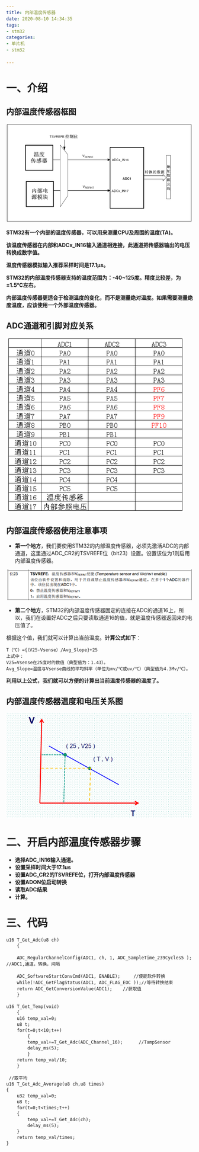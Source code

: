```yaml
---
title: 内部温度传感器
date: 2020-08-10 14:34:35
tags:
- stm32
categories:
- 单片机
- stm32

---
```


# 一、介绍 #

## 内部温度传感器框图 ##

![内部温度传感器框图](/images/单片机/stm32/内部温度传感器/内部温度传感器框图.png)

**STM32有一个内部的温度传感器，可以用来测量CPU及周围的温度(TA)。**

**该温度传感器在内部和ADCx_IN16输入通道相连接，此通道把传感器输出的电压转换成数字值。**

**温度传感器模拟输入推荐采样时间是17.1μs。**

**STM32的内部温度传感器支持的温度范围为：-40~125度。精度比较差，为±1.5℃左右。**

**内部温度传感器更适合于检测温度的变化，而不是测量绝对温度。如果需要测量绝度温度，应该使用一个外部温度传感器。**


## ADC通道和引脚对应关系 ##

![STM32F10x系列芯片ADC通道和引脚对应关系](/images/单片机/stm32/内部温度传感器/STM32F10x系列芯片ADC通道和引脚对应关系.png)


## 内部温度传感器使用注意事项 ##


- **第一个地方**，我们要使用STM32的内部温度传感器，必须先激活ADC的内部通道，这里通过ADC_CR2的TSVREFE位（bit23）设置。设置该位为1则启用内部温度传感器。

![TSVREFE位](/images/单片机/stm32/内部温度传感器/TSVREFE位.png)



- **第二个地方**，STM32的内部温度传感器固定的连接在ADC的通道16上，所以，我们在设置好ADC之后只要读取通道16的值，就是温度传感器返回来的电压值了。

根据这个值，我们就可以计算出当前温度。**计算公式如下**：

	T（℃）={（V25-Vsense）/Avg_Slope}+25
	上式中：
	V25=Vsense在25度时的数值（典型值为：1.43）。
	Avg_Slope=温度与Vsense曲线的平均斜率（单位为mv/℃或uv/℃）（典型值为4.3Mv/℃）。

**利用以上公式，我们就可以方便的计算出当前温度传感器的温度了。**



## 内部温度传感器温度和电压关系图 ##


![内部温度传感器温度和电压关系图](/images/单片机/stm32/内部温度传感器/内部温度传感器温度和电压关系图.png)



# 二、开启内部温度传感器步骤 #


- **选择ADC_IN16输入通道。**
- **设置采样时间大于17.1us**
- **设置ADC_CR2的TSVREFE位，打开内部温度传感器**
- **设置ADON位启动转换**
- **读取ADC结果**
- **计算。**



# 三、代码 #



	u16 T_Get_Adc(u8 ch)   
		{
	 
		ADC_RegularChannelConfig(ADC1, ch, 1, ADC_SampleTime_239Cycles5 );	//ADC1,通道，转换，间隔		    
	 
		ADC_SoftwareStartConvCmd(ADC1, ENABLE);		//使能软件转换
		while(!ADC_GetFlagStatus(ADC1, ADC_FLAG_EOC ));//等待转换结束
		return ADC_GetConversionValue(ADC1);	//获取值
		}
	
	u16 T_Get_Temp(void)
		{
		u16 temp_val=0;
		u8 t;
		for(t=0;t<10;t++)
			{
			temp_val+=T_Get_Adc(ADC_Channel_16);	  //TampSensor
			delay_ms(5);
			}
		return temp_val/10;
		}
	
	 //取平均
	u16 T_Get_Adc_Average(u8 ch,u8 times)
	{
		u32 temp_val=0;
		u8 t;
		for(t=0;t<times;t++)
		{
			temp_val+=T_Get_Adc(ch);
			delay_ms(5);
		}
		return temp_val/times;
	} 	   